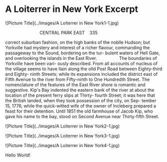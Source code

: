 A Loiterrer in New York Excerpt
===

![Picture Title](../images/A Loiterrer in New York1-1.jpg)

&nbsp;&nbsp;&nbsp;&nbsp;&nbsp;&nbsp;&nbsp;&nbsp;&nbsp;&nbsp;&nbsp;&nbsp;&nbsp;&nbsp;&nbsp;&nbsp;&nbsp;&nbsp;&nbsp;&nbsp;&nbsp;&nbsp;&nbsp;&nbsp;&nbsp;&nbsp;&nbsp;&nbsp;CENTRAL PARK EAST &nbsp;&nbsp; 335

correct suburban fashion, on the high banks of
the noblle Hudson; but Yorkville had mystery 
and interest of a richer flavour, commanding the 
passageway to the Sound, bordering on the tur-
bulent waters of Hell Gate, and overlooking the 
islands in the East River.
&nbsp;&nbsp;&nbsp;&nbsp;&nbsp;&nbsp;&nbsp;&nbsp;&nbsp;&nbsp;&nbsp;&nbsp;&nbsp;&nbsp;&nbsp;&nbsp;&nbsp;The boundaries of Yorkville have been vari-
ously described.  From all accounts of nucleus
of the village seems to have llain along the olld
Post Road between Eighty-third and Eighty-
ninth Streets; while its expansions included the 
district east of Fifth Avenue to the river from
Fifty-ninth to One Hundredth Street.  The 
nomenclature of the features of the East River
shore is romantic and suggestive. Kip's Bay
indented the eastern bank of the river at about 
the location of the present ferry slips at Thirty-
fourth Street; it was here that the British landed,
when they took possession of the city, on Sep-
tember 15, 1776, while the quick-witted wife of 
the owner of Incleberg prepared a feast for their
detention.  Until 1851 the old farmhouse of
Jacob Kip, who gave his name to the bay, stood
on Second Avenue near Thirty-fifth Street.


![Picture Title](../images/A Loiterrer in New York2-1.jpg)

![Picture Title](../images/A Loiterrer in New York3-1.jpg)

![Picture Title](../images/A Loiterrer in New York4-1.jpg)

Hello World!

